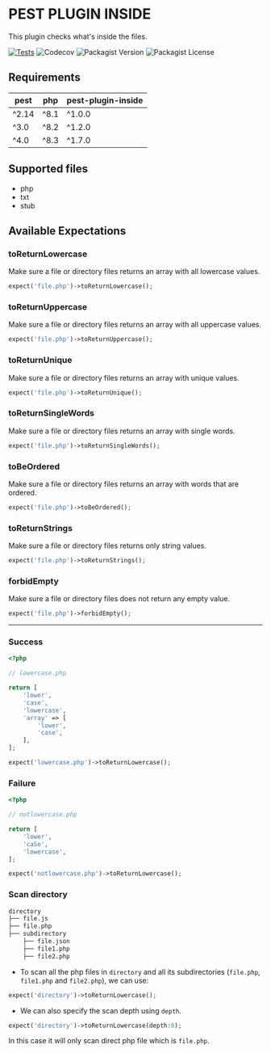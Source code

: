 # PEST PLUGIN INSIDE

This plugin checks what's inside the files.


[![Tests](https://github.com/faissaloux/pest-plugin-inside/actions/workflows/tests.yml/badge.svg)](https://github.com/faissaloux/pest-plugin-inside/actions/workflows/tests.yml) ![Codecov](https://img.shields.io/codecov/c/github/faissaloux/pest-plugin-inside) ![Packagist Version](https://img.shields.io/packagist/v/faissaloux/pest-plugin-inside) ![Packagist License](https://img.shields.io/packagist/l/faissaloux/pest-plugin-inside)

## Requirements

| pest                | php     | pest-plugin-inside     |
| ------------------- | ------- | ---------------------- |
| ^2.14               | ^8.1    | ^1.0.0                 |
| ^3.0                | ^8.2    | ^1.2.0                 |
| ^4.0                | ^8.3    | ^1.7.0                 |

## Supported files
- php
- txt
- stub

## Available Expectations
### toReturnLowercase
Make sure a file or directory files returns an array with all lowercase values.
```php
expect('file.php')->toReturnLowercase();
```

### toReturnUppercase
Make sure a file or directory files returns an array with all uppercase values.
```php
expect('file.php')->toReturnUppercase();
```

### toReturnUnique
Make sure a file or directory files returns an array with unique values.
```php
expect('file.php')->toReturnUnique();
```

### toReturnSingleWords
Make sure a file or directory files returns an array with single words.
```php
expect('file.php')->toReturnSingleWords();
```

### toBeOrdered
Make sure a file or directory files returns an array with words that are ordered.
```php
expect('file.php')->toBeOrdered();
```

### toReturnStrings
Make sure a file or directory files returns only string values.
```php
expect('file.php')->toReturnStrings();
```

### forbidEmpty
Make sure a file or directory files does not return any empty value.
```php
expect('file.php')->forbidEmpty();
```

----

### Success

```php
<?php

// lowercase.php

return [
    'lower',
    'case',
    'lowercase',
    'array' => [
        'lower',
        'case',
    ],
];

```

```php
expect('lowercase.php')->toReturnLowercase();
```

### Failure

```php
<?php

// notlowercase.php

return [
    'lower',
    'caSe',
    'lowercase',
];

```

```php
expect('notlowercase.php')->toReturnLowercase();
```

### Scan directory

```bash
directory
├── file.js
├── file.php
├── subdirectory
    ├── file.json
    ├── file1.php
    ├── file2.php
```

- To scan all the php files in `directory` and all its subdirectories (`file.php`, `file1.php` and `file2.php`), we can use:
```php
expect('directory')->toReturnLowercase();
```

- We can also specify the scan depth using `depth`.
```php
expect('directory')->toReturnLowercase(depth:0);
```
In this case it will only scan direct php file which is `file.php`.
